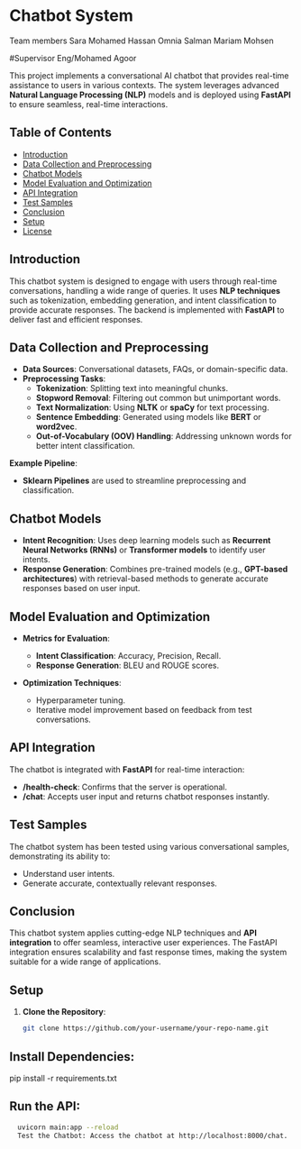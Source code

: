 # Chatbot System

Team members
Sara Mohamed Hassan 
Omnia Salman
Mariam Mohsen

#Supervisor
 Eng/Mohamed Agoor

This project implements a conversational AI chatbot that provides real-time assistance to users in various contexts. The system leverages advanced **Natural Language Processing (NLP)** models and is deployed using **FastAPI** to ensure seamless, real-time interactions.

## Table of Contents
- [Introduction](#introduction)
- [Data Collection and Preprocessing](#data-collection-and-preprocessing)
- [Chatbot Models](#chatbot-models)
- [Model Evaluation and Optimization](#model-evaluation-and-optimization)
- [API Integration](#api-integration)
- [Test Samples](#test-samples)
- [Conclusion](#conclusion)
- [Setup](#setup)
- [License](#license)

## Introduction

This chatbot system is designed to engage with users through real-time conversations, handling a wide range of queries. It uses **NLP techniques** such as tokenization, embedding generation, and intent classification to provide accurate responses. The backend is implemented with **FastAPI** to deliver fast and efficient responses.

## Data Collection and Preprocessing

- **Data Sources**: Conversational datasets, FAQs, or domain-specific data.
- **Preprocessing Tasks**:
  - **Tokenization**: Splitting text into meaningful chunks.
  - **Stopword Removal**: Filtering out common but unimportant words.
  - **Text Normalization**: Using **NLTK** or **spaCy** for text processing.
  - **Sentence Embedding**: Generated using models like **BERT** or **word2vec**.
  - **Out-of-Vocabulary (OOV) Handling**: Addressing unknown words for better intent classification.

**Example Pipeline**:
- **Sklearn Pipelines** are used to streamline preprocessing and classification.

## Chatbot Models

- **Intent Recognition**: Uses deep learning models such as **Recurrent Neural Networks (RNNs)** or **Transformer models** to identify user intents.
- **Response Generation**: Combines pre-trained models (e.g., **GPT-based architectures**) with retrieval-based methods to generate accurate responses based on user input.

## Model Evaluation and Optimization

- **Metrics for Evaluation**:
  - **Intent Classification**: Accuracy, Precision, Recall.
  - **Response Generation**: BLEU and ROUGE scores.
  
- **Optimization Techniques**:
  - Hyperparameter tuning.
  - Iterative model improvement based on feedback from test conversations.

## API Integration

The chatbot is integrated with **FastAPI** for real-time interaction:
- **/health-check**: Confirms that the server is operational.
- **/chat**: Accepts user input and returns chatbot responses instantly.

## Test Samples

The chatbot system has been tested using various conversational samples, demonstrating its ability to:
- Understand user intents.
- Generate accurate, contextually relevant responses.

## Conclusion

This chatbot system applies cutting-edge NLP techniques and **API integration** to offer seamless, interactive user experiences. The FastAPI integration ensures scalability and fast response times, making the system suitable for a wide range of applications.

## Setup

1. **Clone the Repository**:
   ```bash
   git clone https://github.com/your-username/your-repo-name.git
## Install Dependencies:

  pip install -r requirements.txt
## Run the API:

 ```bash
   uvicorn main:app --reload
   Test the Chatbot: Access the chatbot at http://localhost:8000/chat.
